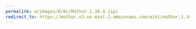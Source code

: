 ```yaml
---
permalink: w/images/0/0c/Mothur.1.34.4.zip/
redirect_to: https://mothur.s3.us-east-2.amazonaws.com/wiki/mothur.1.34.4.zip
---
```


